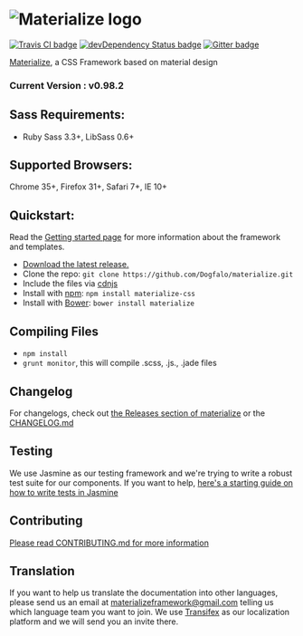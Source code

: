 ![Materialize logo](https://raw.github.com/dogfalo/materialize/master/images/materialize.gif)
===========

[![Travis CI badge](https://travis-ci.org/Dogfalo/materialize.svg?branch=master)](https://travis-ci.org/Dogfalo/materialize) [![devDependency Status badge](https://david-dm.org/Dogfalo/materialize/dev-status.svg)](https://david-dm.org/Dogfalo/materialize#info=devDependencies) [![Gitter badge](https://badges.gitter.im/Join%20Chat.svg)](https://gitter.im/Dogfalo/materialize?utm_source=badge&utm_medium=badge&utm_campaign=pr-badge&utm_content=badge)

[Materialize](http://materializecss.com/), a CSS Framework based on material design

### Current Version : v0.98.2

## Sass Requirements:
- Ruby Sass 3.3+, LibSass 0.6+

## Supported Browsers:
Chrome 35+, Firefox 31+, Safari 7+, IE 10+

## Quickstart:
Read the [Getting started page](http://materializecss.com/getting-started.html) for more information about the framework and templates.

- [Download the latest release.](https://github.com/Dogfalo/materialize/releases/latest)
- Clone the repo: `git clone https://github.com/Dogfalo/materialize.git`
- Include the files via [cdnjs](https://cdnjs.com/libraries/materialize)
- Install with [npm](https://www.npmjs.com): `npm install materialize-css`
- Install with [Bower](https://bower.io): `bower install materialize`

## Compiling Files
- `npm install`
- `grunt monitor`, this will compile .scss, .js., .jade files

## Changelog
For changelogs, check out [the Releases section of materialize](https://github.com/Dogfalo/materialize/releases) or the [CHANGELOG.md](CHANGELOG.md)

## Testing
We use Jasmine as our testing framework and we're trying to write a robust test suite for our components. If you want to help, [here's a starting guide on how to write tests in Jasmine](https://docs.google.com/document/d/1dVM6qGt_b_y9RRhr9X7oZfFydaJIEqB9CT7yekv-4XE/edit?usp=sharing)

## Contributing
[Please read CONTRIBUTING.md for more information](CONTRIBUTING.md)

## Translation
If you want to help us translate the documentation into other languages, please send us an email at materializeframework@gmail.com telling us which language team you want to join. We use [Transifex](https://www.transifex.com) as our localization platform and we will send you an invite there.
